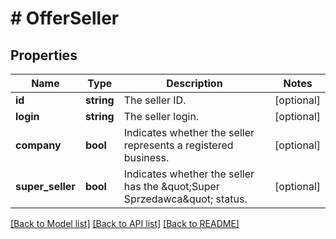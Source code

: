 # # OfferSeller

## Properties

Name | Type | Description | Notes
------------ | ------------- | ------------- | -------------
**id** | **string** | The seller ID. | [optional]
**login** | **string** | The seller login. | [optional]
**company** | **bool** | Indicates whether the seller represents a registered business. | [optional]
**super_seller** | **bool** | Indicates whether the seller has the \&quot;Super Sprzedawca\&quot; status. | [optional]

[[Back to Model list]](../../README.md#models) [[Back to API list]](../../README.md#endpoints) [[Back to README]](../../README.md)
